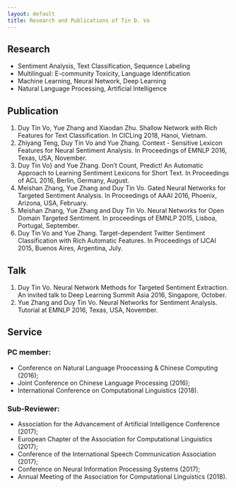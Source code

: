 ```yaml
---
layout: default
title: Research and Publications of Tin D. Vo
---
```


## Research  
- Sentiment Analysis, Text Classification, Sequence Labeling  
- Multilingual: E-community Toxicity, Language Identification  
- Machine Learning, Neural Network, Deep Learning  
- Natural Language Processing, Artificial Intelligence  

## Publication
1. Duy Tin Vo, Yue Zhang and Xiaodan Zhu. Shallow Network with Rich Features for Text Classification. In CICLing 2018, Hanoi, Vietnam.
2. Zhiyang Teng, Duy Tin Vo and Yue Zhang. Context - Sensitive Lexicon Features for Neural Sentiment Analysis. In Proceedings of EMNLP 2016, Texas, USA, November.
3. Duy Tin Vo} and Yue Zhang. Don’t Count, Predict! An Automatic Approach to Learning Sentiment Lexicons for Short Text. In Proceedings of ACL 2016, Berlin, Germany, August.
4. Meishan Zhang, Yue Zhang and Duy Tin Vo. Gated Neural Networks for Targeted Sentiment Analysis. In Proceedings of AAAI 2016, Phoenix, Arizona, USA, February.
5. Meishan Zhang, Yue Zhang and Duy Tin Vo. Neural Networks for Open Domain Targeted Sentiment. In proceedings of EMNLP 2015, Lisboa, Portugal, September.
6. Duy Tin Vo and Yue Zhang. Target-dependent Twitter Sentiment Classification with Rich Automatic Features. In Proceedings of IJCAI 2015, Buenos Aires, Argentina, July.  

## Talk  
1. Duy Tin Vo. Neural Network Methods for Targeted Sentiment Extraction. An invited talk to Deep Learning Summit Asia 2016, Singapore, October.
2. Yue Zhang and Duy Tin Vo. Neural Networks for Sentiment Analysis. Tutorial at EMNLP 2016, Texas, USA, November.

## Service  
### PC member: 
- Conference on Natural Language Proocessing & Chinese Computing (2016);  
- Joint Conference on Chinese Language Processing (2016);  
- International Conference on Computational Linguistics (2018).

### Sub-Reviewer:  
- Association for the Advancement of Artificial Intelligence Conference (2017);  
- European Chapter of the Association for Computational Linguistics (2017);  
- Conference of the International Speech Communication Association (2017);  
- Conference on Neural Information Processing Systems (2017);  
- Annual Meeting of the Association for Computational Linguistics (2018).  
